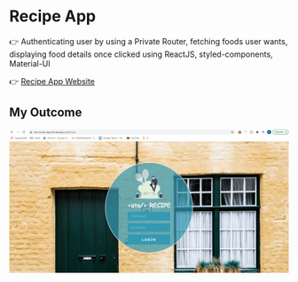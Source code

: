 # Recipe App

👉 Authenticating user by using a Private Router, fetching foods user wants, displaying food details once clicked using ReactJS, styled-components, Material-UI

👉 <a href="https://ata-recipe-app.herokuapp.com/login" target="_blank">Recipe App Website</a>

## My Outcome

![Recipe-App](recipe-app.gif)
